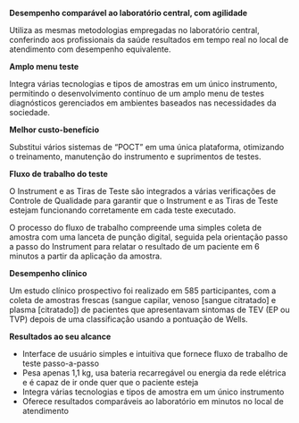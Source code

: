 **Desempenho comparável ao laboratório central, com agilidade**

Utiliza as mesmas metodologias empregadas no laboratório central, conferindo aos profissionais da saúde resultados em tempo real no local de atendimento com desempenho equivalente.

**Amplo menu teste**

Integra várias tecnologias e tipos de amostras em um único instrumento, permitindo o desenvolvimento contínuo de um amplo menu de testes diagnósticos gerenciados em ambientes baseados nas necessidades da sociedade.

**Melhor custo-benefício**

Substitui vários sistemas de “POCT” em uma única plataforma, otimizando o treinamento, manutenção do instrumento e suprimentos de testes.

**Fluxo de trabalho do teste**

O Instrument e as Tiras de Teste são integrados a várias verificações de Controle de Qualidade para garantir que o Instrument e as Tiras de Teste estejam funcionando corretamente em cada teste executado.

O processo do fluxo de trabalho compreende uma simples coleta de amostra com uma lanceta de punção digital, seguida pela orientação passo a passo do Instrument para relatar o resultado de um paciente em 6 minutos a partir da aplicação da amostra.

**Desempenho clínico**

Um estudo clínico prospectivo foi realizado em 585 participantes, com a coleta de amostras frescas (sangue capilar, venoso [sangue citratado] e plasma [citratado]) de pacientes que apresentavam sintomas de TEV (EP ou TVP) depois de uma classificação usando a pontuação de Wells.

**Resultados ao seu alcance**

- Interface de usuário simples e intuitiva que fornece fluxo de trabalho de teste passo-a-passo
- Pesa apenas 1,1 kg, usa bateria recarregável ou energia da rede elétrica e é capaz de ir onde quer que o paciente esteja
- Integra várias tecnologias e tipos de amostra em um único instrumento
- Oferece resultados comparáveis ao laboratório em minutos no local de atendimento
